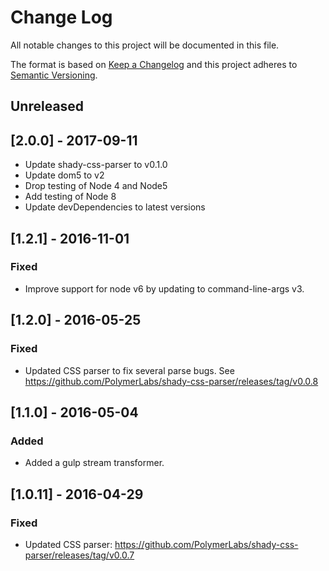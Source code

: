# Change Log

All notable changes to this project will be documented in this file.

The format is based on [Keep a Changelog](http://keepachangelog.com/)
and this project adheres to [Semantic Versioning](http://semver.org/).

## Unreleased

<!-- New PRs should document their changes here. -->

## [2.0.0] - 2017-09-11

* Update shady-css-parser to v0.1.0
* Update dom5 to v2
* Drop testing of Node 4 and Node5
* Add testing of Node 8
* Update devDependencies to latest versions

## [1.2.1] - 2016-11-01

### Fixed

* Improve support for node v6 by updating to command-line-args v3.

## [1.2.0] - 2016-05-25

### Fixed
* Updated CSS parser to fix several parse bugs. See https://github.com/PolymerLabs/shady-css-parser/releases/tag/v0.0.8

## [1.1.0] - 2016-05-04

### Added
* Added a gulp stream transformer.

## [1.0.11] - 2016-04-29

### Fixed
* Updated CSS parser: https://github.com/PolymerLabs/shady-css-parser/releases/tag/v0.0.7
